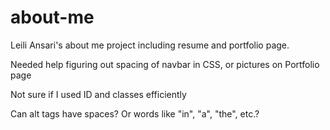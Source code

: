 # about-me

Leili Ansari's about me project including resume and portfolio page.

Needed help figuring out spacing of navbar in CSS, or pictures on Portfolio page

Not sure if I used ID and classes efficiently

Can alt tags have spaces? Or words like "in", "a", "the", etc.?

